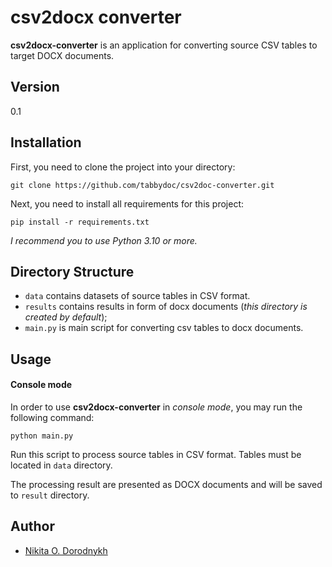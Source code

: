 # csv2docx converter

**csv2docx-converter** is an application for converting source CSV tables to target DOCX documents.

## Version

0.1

## Installation

First, you need to clone the project into your directory:

```
git clone https://github.com/tabbydoc/csv2doc-converter.git
```

Next, you need to install all requirements for this project:

```
pip install -r requirements.txt
```

*I recommend you to use Python 3.10 or more.*

## Directory Structure

* `data` contains datasets of source tables in CSV format.
* `results` contains results in form of docx documents (*this directory is created by default*);
* `main.py` is main script for converting csv tables to docx documents.

## Usage

#### Console mode

In order to use **csv2docx-converter** in *console mode*, you may run the following command:

```
python main.py
```

Run this script to process source tables in CSV format. Tables must be located in `data` directory.

The processing result are presented as DOCX documents and will be saved to `result` directory.

## Author

* [Nikita O. Dorodnykh](mailto:dorodnyxnikita@gmail.com)